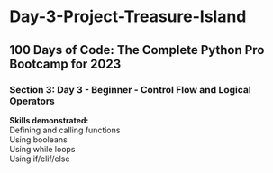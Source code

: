 # Day-3-Project-Treasure-Island
<h2>100 Days of Code: The Complete Python Pro Bootcamp for 2023</h2>
<h3>Section 3: Day 3 - Beginner - Control Flow and Logical Operators</h3>
<b>Skills demonstrated:</b><br>
Defining and calling functions<br>
Using booleans<br>
Using while loops<br>
Using if/elif/else<br>

